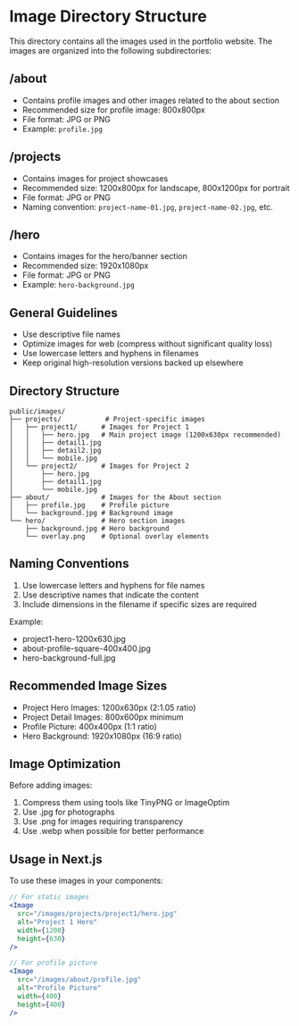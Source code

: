 # Image Directory Structure

This directory contains all the images used in the portfolio website. The images are organized into the following subdirectories:

## /about
- Contains profile images and other images related to the about section
- Recommended size for profile image: 800x800px
- File format: JPG or PNG
- Example: `profile.jpg`

## /projects
- Contains images for project showcases
- Recommended size: 1200x800px for landscape, 800x1200px for portrait
- File format: JPG or PNG
- Naming convention: `project-name-01.jpg`, `project-name-02.jpg`, etc.

## /hero
- Contains images for the hero/banner section
- Recommended size: 1920x1080px
- File format: JPG or PNG
- Example: `hero-background.jpg`

## General Guidelines
- Use descriptive file names
- Optimize images for web (compress without significant quality loss)
- Use lowercase letters and hyphens in filenames
- Keep original high-resolution versions backed up elsewhere

## Directory Structure

```
public/images/
├── projects/           # Project-specific images
│   ├── project1/      # Images for Project 1
│   │   ├── hero.jpg   # Main project image (1200x630px recommended)
│   │   ├── detail1.jpg
│   │   ├── detail2.jpg
│   │   └── mobile.jpg
│   └── project2/      # Images for Project 2
│       ├── hero.jpg
│       ├── detail1.jpg
│       └── mobile.jpg
├── about/             # Images for the About section
│   ├── profile.jpg    # Profile picture
│   └── background.jpg # Background image
└── hero/              # Hero section images
    ├── background.jpg # Hero background
    └── overlay.png    # Optional overlay elements
```

## Naming Conventions

1. Use lowercase letters and hyphens for file names
2. Use descriptive names that indicate the content
3. Include dimensions in the filename if specific sizes are required

Example:
- project1-hero-1200x630.jpg
- about-profile-square-400x400.jpg
- hero-background-full.jpg

## Recommended Image Sizes

- Project Hero Images: 1200x630px (2:1.05 ratio)
- Project Detail Images: 800x600px minimum
- Profile Picture: 400x400px (1:1 ratio)
- Hero Background: 1920x1080px (16:9 ratio)

## Image Optimization

Before adding images:
1. Compress them using tools like TinyPNG or ImageOptim
2. Use .jpg for photographs
3. Use .png for images requiring transparency
4. Use .webp when possible for better performance

## Usage in Next.js

To use these images in your components:

```jsx
// For static images
<Image
  src="/images/projects/project1/hero.jpg"
  alt="Project 1 Hero"
  width={1200}
  height={630}
/>

// For profile picture
<Image
  src="/images/about/profile.jpg"
  alt="Profile Picture"
  width={400}
  height={400}
/>
``` 